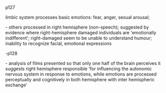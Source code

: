 p127

  

limbic system processes basic emotions: fear, anger, sexual arousal;

\- others processed in right hemisphere \(non-speech\); suggested by evidence
where right-hemisphere damaged individuals are 'emotionally indifferent';
right-damaged seem to be unable to understand humour; inability to recognize
facial, emotional expressions

  

-p128

\- analysis of films presented so that only one half of the brain perceives it
suggests right hemisphere responsible 'for influencing the autonomic nervous
system in response to emotions, while emotions are processed perceptually and
cognitively in both hemisphere with inter hemispheric exchange'

